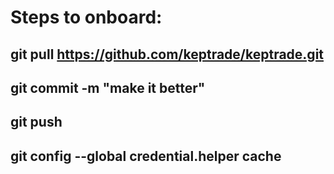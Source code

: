 # Steps to onboard:
## git pull https://github.com/keptrade/keptrade.git
## git commit -m "make it better"
## git push
## git config --global credential.helper cache
